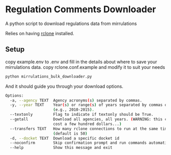 # Regulation Comments Downloader

A python script to download regulations data from mirrulations

Relies on having [rclone](https://rclone.org/) installed.

## Setup
copy example.env to .env and fill in the details about where to save your mirrulations data.
copy rclone.conf.example and modify it to suit your needs



```bash
python mirrulations_bulk_downloader.py
```

And it should guide you through your download options.

```bash
Options:
  -a, --agency TEXT  Agency acronyms(s) separated by commas.
  -y, --year TEXT    Year(s) or range(s) of years separated by commas or dash
                     (e.g., 2010-2015).
  --textonly         Flag to indicate if textonly should be True.
  --getall           Download all agencies, all years. (WARNING: this could
                     cost a few hundred dollars...)
  --transfers TEXT   How many rclone connections to run at the same time
                     (default is 50)
  -d, --docket TEXT  Download a specific docket id
  --noconfirm        Skip confirmation prompt and run commands automatically
  --help             Show this message and exit
```
